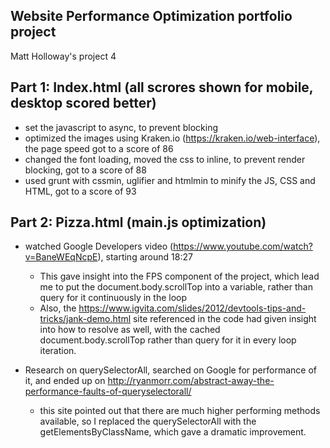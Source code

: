 ## Website Performance Optimization portfolio project

Matt Holloway's project 4

Part 1: Index.html (all scrores shown for mobile, desktop scored better)
------------------------------------------------------------------------
 - set the javascript to async, to prevent blocking
 - optimized the images using Kraken.io (https://kraken.io/web-interface), the page speed got to a score of 86
 - changed the font loading, moved the css to inline, to prevent render blocking, got to a score of 88
 - used grunt with cssmin, uglifier and htmlmin to minify the JS, CSS and HTML, got to a score of 93

Part 2: Pizza.html (main.js optimization)
-----------------------------------------
 - watched Google Developers video (https://www.youtube.com/watch?v=BaneWEqNcpE), starting around 18:27
    - This gave insight into the FPS component of the project, which lead me to put the document.body.scrollTop into a variable, rather than query for it continuously in the loop
    - Also, the https://www.igvita.com/slides/2012/devtools-tips-and-tricks/jank-demo.html site referenced in the code had given insight into how to resolve as well, with the cached document.body.scrollTop rather than query for it in every loop iteration.

 - Research on querySelectorAll, searched on Google for performance of it, and ended up on http://ryanmorr.com/abstract-away-the-performance-faults-of-queryselectorall/
    - this site pointed out that there are much higher performing methods available, so I replaced the querySelectorAll with the getElementsByClassName, which gave a dramatic improvement.
